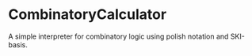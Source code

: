 # CombinatoryCalculator
A simple interpreter for combinatory logic using polish notation and SKI-basis.
